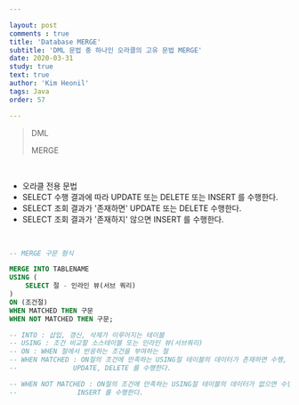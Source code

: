 ```yaml
---

layout: post
comments : true
title: 'Database MERGE'
subtitle: 'DML 문법 중 하나인 오라클의 고유 문법 MERGE'
date: 2020-03-31
study: true
text: true
author: 'Kim Heonil'
tags: Java
order: 57

---
```


> DML
>
> MERGE

<br>

- 오라클 전용 문법
- SELECT 수행 결과에 따라 UPDATE 또는 DELETE 또는 INSERT 를 수행한다.
- SELECT 조회 결과가 '존재하면' UPDATE 또는 DELETE 수행한다.
- SELECT 조회 결과가 '존재하지' 않으면 INSERT 를 수행한다.

<br>

``` sql
-- MERGE 구문 형식

MERGE INTO TABLENAME
USING (
	SELECT 절 - 인라인 뷰(서브 쿼리)
)
ON (조건절)
WHEN MATCHED THEN 구문
WHEN NOT MATCHED THEN 구문;

-- INTO : 삽입, 갱신, 삭제가 이루어지는 테이블
-- USING : 조건 비교할 소스테이블 또는 인라인 뷰(서브쿼리)
-- ON : WHEN 절에서 반응하는 조건을 부여하는 절
-- WHEN MATCHED : ON절의 조건에 만족하는 USING절 테이블의 데이터가 존재하면 수행,
--				UPDATE, DELETE 를 수행한다.

-- WHEN NOT MATCHED : ON절의 조건에 만족하는 USING절 테이블의 데이터가 없으면 수행,
--				 INSERT 를 수행한다.
```



<br><br>